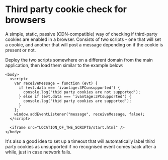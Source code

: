 Third party cookie check for browsers
=====================================

A simple, static, passive (CDN-compatible) way of checking if third-party cookies are enabled in a browser.
Consists of two scripts - one that will set a cookie, and another that will post a message depending on if the
cookie is present or not. 

Deploy the two scripts somewhere on a different domain from the main application, then load them similar to the 
example below:


````
<body>
  <script>
    var receiveMessage = function (evt) {
      if (evt.data === 'ivantage:3PCunsupported') {
        console.log('thid party cookies are not supported');
      } else if (evt.data === 'ivantage:3PCsupported') {
        console.log('thid party cookies are supported');
      }
    };
    window.addEventListener("message", receiveMessage, false);
  </script>

  <iframe src="LOCATION_OF_THE_SCRIPTS/start.html" />
</body>
````

It's also a good idea to set up a timeout that will automatically label third party cookies as unsupported if no recognised event comes back
after a while, just in case network fails.
